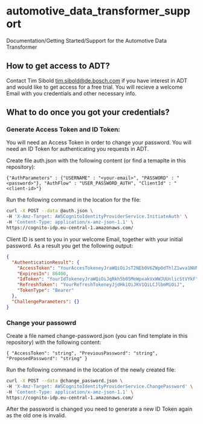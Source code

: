 # automotive_data_transformer_support
Documentation/Getting Started/Support for the Automotive Data Transformer

## How to get access to ADT?

Contact Tim Sibold tim.sibold@de.bosch.com if you have interest in ADT and would like to get access for a free trial. You will recieve a welcome Email with you credentials and other necessary info.
      
## What to do once you got your credentials?

### Generate Access Token and ID Token:

You will need an Access Token in order to change your password. You will need an ID Token for authenticating you requests in ADT.

Create file auth.json with the following content (or find a temaplte in this repository):

```
{"AuthParameters" : {"USERNAME" : "<your-email>", "PASSWORD" : "<password>"}, "AuthFlow" : "USER_PASSWORD_AUTH", "ClientId" : "<client-id>"}
```

Run the following command in the location for the file:
```sh
curl -X POST --data @auth.json \                                  
-H 'X-Amz-Target: AWSCognitoIdentityProviderService.InitiateAuth' \
-H 'Content-Type: application/x-amz-json-1.1' \
https://cognito-idp.eu-central-1.amazonaws.com/
```

Client ID is sent to you in your welcome Email, together with your initial password. As a result you get the following output:
```json
{
  "AuthenticationResult": {
    "AccessToken": "YourAccesTokeneyJraWQiOiJsT2NEb0V6ZWpOdThlZ1wva1NUNXZSWUNBSG5lO",
    "ExpiresIn": 86400,
    "IdToken": "YourIdTokeneyJraWQiOiJqRkh5b05MeWpxakVxWWJUUnlicStVYkF",
    "RefreshToken": "YourRefreshTokeneyJjdHkiOiJKV1QiLCJlbmMiOiJ",
    "TokenType": "Bearer"
  },
  "ChallengeParameters": {}
}
```
### Change your passowrd


Create a file named change-password.json (you can find template in this repository) with the following content:

```
{ "AccessToken": "string", "PreviousPassword": "string", "ProposedPassword": "string" }
```

Run the following command in the location of the newly created file:

```sh
curl -X POST --data @change_password.json \
-H 'X-Amz-Target: AWSCognitoIdentityProviderService.ChangePassword' \
-H 'Content-Type: application/x-amz-json-1.1' \
https://cognito-idp.eu-central-1.amazonaws.com/
```

After the password is changed you need to generate a new ID Token again as the old one is invalid.


